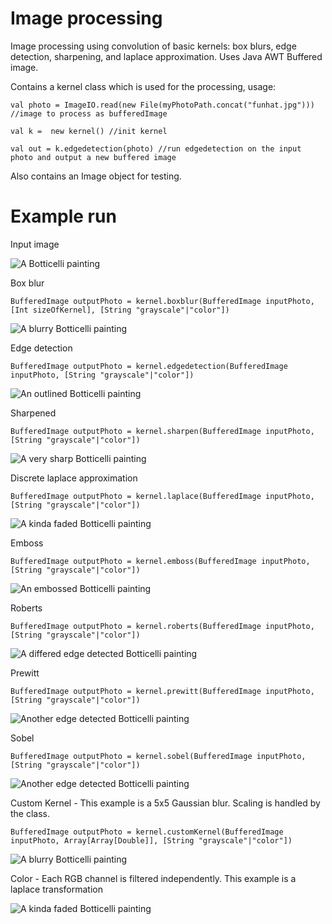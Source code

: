 # Image processing

Image processing using convolution of basic kernels: box blurs, edge detection, sharpening, and laplace approximation. Uses Java AWT Buffered image.

Contains a kernel class which is used for the processing, usage:

```
val photo = ImageIO.read(new File(myPhotoPath.concat("funhat.jpg"))) //image to process as bufferedImage

val k =  new kernel() //init kernel

val out = k.edgedetection(photo) //run edgedetection on the input photo and output a new buffered image
```

Also contains an Image object for testing.

# Example run

Input image

![A Botticelli painting](/images/flowers.jpg)

Box blur

```
BufferedImage outputPhoto = kernel.boxblur(BufferedImage inputPhoto, [Int sizeOfKernel], [String "grayscale"|"color"])
```

![A blurry Botticelli painting](/images/boxblur.jpg)

Edge detection

```
BufferedImage outputPhoto = kernel.edgedetection(BufferedImage inputPhoto, [String "grayscale"|"color"])
```

![An outlined Botticelli painting](/images/edgeDetection.jpg)

Sharpened

```
BufferedImage outputPhoto = kernel.sharpen(BufferedImage inputPhoto, [String "grayscale"|"color"])
```

![A very sharp Botticelli painting](/images/sharpen.jpg)

Discrete laplace approximation

```
BufferedImage outputPhoto = kernel.laplace(BufferedImage inputPhoto, [String "grayscale"|"color"])
```

![A kinda faded Botticelli painting](/images/laplace.jpg)

Emboss

```
BufferedImage outputPhoto = kernel.emboss(BufferedImage inputPhoto, [String "grayscale"|"color"])
```

![An embossed Botticelli painting](/images/emboss.jpg)

Roberts

```
BufferedImage outputPhoto = kernel.roberts(BufferedImage inputPhoto, [String "grayscale"|"color"])
```

![A differed edge detected Botticelli painting](/images/roberts.jpg)

Prewitt

```
BufferedImage outputPhoto = kernel.prewitt(BufferedImage inputPhoto, [String "grayscale"|"color"])
```

![Another edge detected Botticelli painting](/images/prewitt.jpg)

Sobel

```
BufferedImage outputPhoto = kernel.sobel(BufferedImage inputPhoto, [String "grayscale"|"color"])
```

![Another edge detected Botticelli painting](/images/sobel.jpg)



Custom Kernel - This example is a 5x5 Gaussian blur. Scaling is handled by the class.

```
BufferedImage outputPhoto = kernel.customKernel(BufferedImage inputPhoto, Array[Array[Double]], [String "grayscale"|"color"])
```

![A blurry Botticelli painting](/images/gaussian.jpg)

Color - Each RGB channel is filtered independently. This example is a laplace transformation

![A kinda faded Botticelli painting](/images/color.jpg)
